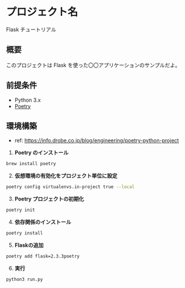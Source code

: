 # プロジェクト名
Flask チュートリアル

## 概要
このプロジェクトは Flask を使った〇〇アプリケーションのサンプルだよ。  
  
## 前提条件
- Python 3.x  
- [Poetry](https://python-poetry.org/docs/)  

## 環境構築
- ref: https://info.drobe.co.jp/blog/engineering/poetry-python-project
1. **Poetry のインストール**  
```zsh
brew install poetry
```
2. **仮想環境の有効化をプロジェクト単位に設定**
```zsh
poetry config virtualenvs.in-project true --local
```

3. **Poetry プロジェクトの初期化**  
```zsh
poetry init
```

4. **依存関係のインストール**  
```zsh
poetry install
```

5. **Flaskの追加**  
```zsh
poetry add flask=2.3.3poetry

```

6. **実行**
```zsh
python3 run.py
```
